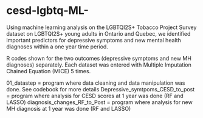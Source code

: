 # cesd-lgbtq-ML-
Using machine learning analysis on the LGBTQI2S+ Tobacco Project Survey dataset on LGBTQI2S+ young adults in Ontario and Quebec, we identified important predictors for depressive symptoms and new mental health diagnoses within a one year time period. 

R codes shown for the two outcomes (depressive symptoms and new MH diagnoses) separately. Each dataset was entered with Multiple Imputation Chained Equation (MICE) 5 times. 

01_datastep = program where data cleaning and data manipulation was done. See codebook for more details
Depressive_symtpoms_CESD_to_post = program where analysis for CESD scores at 1 year was done (RF and LASSO)
diagnosis_changes_RF_to_Post = program where analysis for new MH diagnosis at 1 year was done (RF and LASSO)

